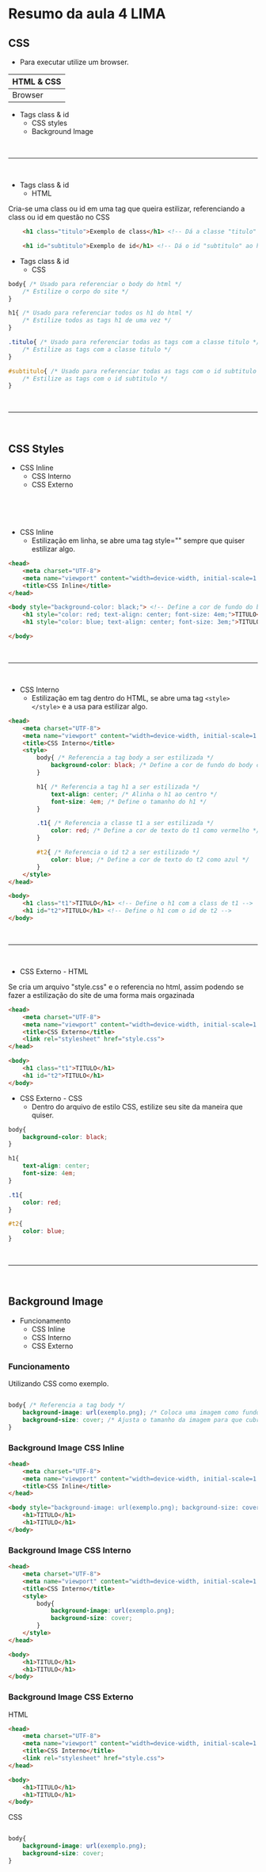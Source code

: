 # Resumo da aula 4 LIMA

## CSS

- Para executar utilize um browser.

 |HTML & CSS|
 |-|
 |Browser|

- Tags class & id
    - CSS styles
    - Background Image
<br>
<hr>
<br>

- Tags class & id
    - HTML

Cria-se uma class ou id em uma tag que queira estilizar, referenciando a class ou id em questão no CSS
```html
    <h1 class="titulo">Exemplo de class</h1> <!-- Dá a classe "titulo" ao h1 -->

    <h1 id="subtitulo">Exemplo de id</h1> <!-- Dá o id "subtitulo" ao h1 -->
```

- Tags class & id
    - CSS

```css
body{ /* Usado para referenciar o body do html */
    /* Estilize o corpo do site */
}

h1{ /* Usado para referenciar todos os h1 do html */
    /* Estilize todos as tags h1 de uma vez */
}

.titulo{ /* Usado para referenciar todas as tags com a classe titulo */
    /* Estilize as tags com a classe titulo */
}

#subtitulo{ /* Usado para referenciar todas as tags com o id subtitulo */
    /* Estilize as tags com o id subtitulo */
}


```

<br>
<hr>
<br>

## CSS Styles

- CSS Inline
    - CSS Interno
    - CSS Externo

<br>
<br>
<br>

- CSS Inline
    - Estilização em linha, se abre uma tag style="" sempre que quiser estilizar algo.
```html
<head>
    <meta charset="UTF-8">
    <meta name="viewport" content="width=device-width, initial-scale=1.0">
    <title>CSS Inline</title>
</head>

<body style="background-color: black;"> <!-- Define a cor de fundo do body como preta -->
    <h1 style="color: red; text-align: center; font-size: 4em;">TITULO</h1> <!-- Define a cor do texto como vermelho, alinha o texto ao centro, e define o tamanho do texto -->
    <h1 style="color: blue; text-align: center; font-size: 3em;">TITULO</h1> <!-- Define a cor do texto como vermelho, alinha o texto ao centro, e define o tamanho do texto -->

</body>
```
<br>
<hr>
<br>

- CSS Interno
    - Estilização em tag dentro do HTML, se abre uma tag ```<style></style>``` e a usa para estilizar algo.

```html
<head>
    <meta charset="UTF-8">
    <meta name="viewport" content="width=device-width, initial-scale=1.0">
    <title>CSS Interno</title>
    <style>
        body{ /* Referencia a tag body a ser estilizada */
            background-color: black; /* Define a cor de fundo do body como preta */
        }

        h1{ /* Referencia a tag h1 a ser estilizada */
            text-align: center; /* Alinha o h1 ao centro */
            font-size: 4em; /* Define o tamanho do h1 */
        }

        .t1{ /* Referencia a classe t1 a ser estilizada */
            color: red; /* Define a cor de texto do t1 como vermelho */
        }

        #t2{ /* Referencia o id t2 a ser estilizado */
            color: blue; /* Define a cor de texto do t2 como azul */
        }
    </style>
</head>

<body>
    <h1 class="t1">TITULO</h1> <!-- Define o h1 com a class de t1 -->
    <h1 id="t2">TITULO</h1> <!-- Define o h1 com o id de t2 -->
</body>
```

<br>
<hr>
<br>

- CSS Externo - HTML

Se cria um arquivo "style.css" e o referencia no html, assim podendo se fazer a estilização do site de uma forma mais orgazinada

```html
<head>
    <meta charset="UTF-8">
    <meta name="viewport" content="width=device-width, initial-scale=1.0">
    <title>CSS Externo</title>
    <link rel="stylesheet" href="style.css">
</head>

<body>
    <h1 class="t1">TITULO</h1>
    <h1 id="t2">TITULO</h1>
</body>
```

- CSS Externo - CSS
    - Dentro do arquivo de estilo CSS, estilize seu site da maneira que quiser.

```css
body{
    background-color: black;
}

h1{
    text-align: center;
    font-size: 4em;
}

.t1{
    color: red;    
}

#t2{
    color: blue;
}
```
<br>
<hr>
<br>

## Background Image
- Funcionamento
    - CSS Inline
    - CSS Interno
    - CSS Externo


### Funcionamento

Utilizando CSS como exemplo.
```css

body{ /* Referencia a tag body */
    background-image: url(exemplo.png); /* Coloca uma imagem como fundo do body, dentro da "url()" coloque o caminho até sua imagem */
    background-size: cover; /* Ajusta o tamanho da imagem para que cubra o body inteiro */
}

```

### Background Image CSS Inline
```html
<head>
    <meta charset="UTF-8">
    <meta name="viewport" content="width=device-width, initial-scale=1.0">
    <title>CSS Inline</title>
</head>

<body style="background-image: url(exemplo.png); background-size: cover;">
    <h1>TITULO</h1>
    <h1>TITULO</h1>
</body>
```

### Background Image CSS Interno

```html
<head>
    <meta charset="UTF-8">
    <meta name="viewport" content="width=device-width, initial-scale=1.0">
    <title>CSS Interno</title>
    <style>
        body{
            background-image: url(exemplo.png);
            background-size: cover;
        }
    </style>
</head>

<body>
    <h1>TITULO</h1>
    <h1>TITULO</h1>
</body>
```

### Background Image CSS Externo


HTML
```html
<head>
    <meta charset="UTF-8">
    <meta name="viewport" content="width=device-width, initial-scale=1.0">
    <title>CSS Interno</title>
    <link rel="stylesheet" href="style.css">
</head>

<body>
    <h1>TITULO</h1>
    <h1>TITULO</h1>
</body>
```


CSS
```css

body{
    background-image: url(exemplo.png);
    background-size: cover;
}

```